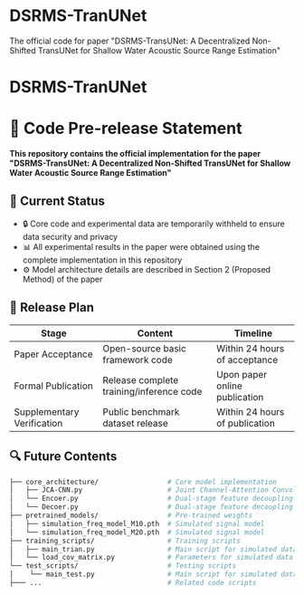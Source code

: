 # DSRMS-TranUNet
The official code for paper "DSRMS-TransUNet: A Decentralized Non-Shifted TransUNet for Shallow Water Acoustic Source Range Estimation"

# DSRMS-TranUNet
# 🧠 Code Pre-release Statement  

**This repository contains the official implementation for the paper "DSRMS-TransUNet: A Decentralized Non-Shifted TransUNet for Shallow Water Acoustic Source Range Estimation"**  

## 📜 Current Status  
- 🔒 Core code and experimental data are temporarily withheld to ensure data security and privacy  
- 📊 All experimental results in the paper were obtained using the complete implementation in this repository  
- ⚙️ Model architecture details are described in Section 2 (Proposed Method) of the paper  

## 🚀 Release Plan  
| Stage | Content | Timeline |
|-------|---------|----------|
| Paper Acceptance | Open-source basic framework code | Within 24 hours of acceptance |
| Formal Publication | Release complete training/inference code | Upon paper online publication |
| Supplementary Verification | Public benchmark dataset release | Within 24 hours of publication |

## 🔍 Future Contents  
```bash
├── core_architecture/                 # Core model implementation
│   ├── JCA-CNN.py                     # Joint Channel-Attention Convolutional Module
│   └── Encoer.py                      # Dual-stage feature decoupling framework-Encoder
│   └── Decoer.py                      # Dual-stage feature decoupling framework-Decoder
├── pretrained_models/                 # Pre-trained weights
│   ├── simulation_freq_model_M10.pth  # Simulated signal model
│   └── simulation_freq_model_M20.pth  # Simulated signal model
├── training_scripts/                  # Training scripts
│   ├── main_trian.py                  # Main script for simulated data training
│   └── load_cov_matrix.py             # Parameters for simulated data loading
└── test_scripts/                      # Testing scripts
│    └── main_test.py                  # Main script for simulated data testing
├─── ...                               # Related code scripts

